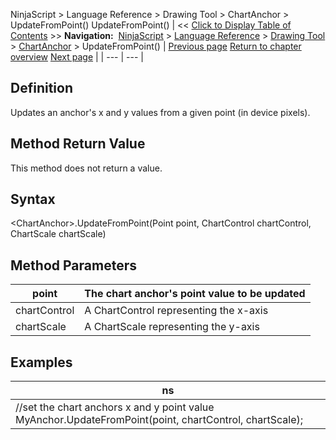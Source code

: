 ﻿
NinjaScript \> Language Reference \> Drawing Tool \> ChartAnchor \> UpdateFromPoint()
UpdateFromPoint()
| \<\< [Click to Display Table of Contents](updatefrompoint.md) \>\> **Navigation:**     [NinjaScript](ninjascript-1.md) \> [Language Reference](language_reference_wip-1.md) \> [Drawing Tool](drawing_tools-1.md) \> [ChartAnchor](chartanchor-1.md) \> UpdateFromPoint() | [Previous page](time-1.md) [Return to chapter overview](chartanchor-1.md) [Next page](updatexfrompoint-1.md) |
| --- | --- |
## Definition
Updates an anchor's x and y values from a given point (in device pixels).
 
## Method Return Value
This method does not return a value.
## 
## Syntax
\<ChartAnchor\>.UpdateFromPoint(Point point, ChartControl chartControl, ChartScale chartScale)
## 
## Method Parameters
| point | The chart anchor's point value to be updated |
| --- | --- |
| chartControl | A ChartControl representing the x\-axis |
| chartScale | A ChartScale representing the y\-axis |

## Examples
| ns |
| --- |
| //set the chart anchors x and y point value MyAnchor.UpdateFromPoint(point, chartControl, chartScale); |
